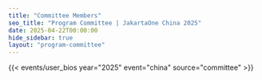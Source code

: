 ```yaml
---
title: "Committee Members"
seo_title: "Program Committee | JakartaOne China 2025"
date: 2025-04-22T00:00:00 
hide_sidebar: true
layout: "program-committee"
---
```


{{< events/user_bios year="2025"  event="china" source="committee" >}}

